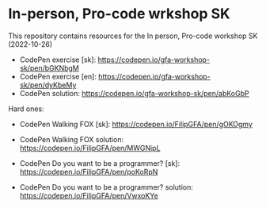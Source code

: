# In-person, Pro-code wrkshop SK
This repository contains resources for the In person, Pro-code workshop SK (2022-10-26)

- CodePen exercise [sk]: https://codepen.io/gfa-workshop-sk/pen/bGKNbgM
- CodePen exercise [en]: https://codepen.io/gfa-workshop-sk/pen/dyKbeMy
- CodePen solution: https://codepen.io/gfa-workshop-sk/pen/abKoGbP

Hard ones:
- CodePen Walking FOX [sk]: https://codepen.io/FilipGFA/pen/gOKOgmy
- CodePen Walking FOX solution: https://codepen.io/FilipGFA/pen/MWGNjpL

- CodePen Do you want to be a programmer? [sk]: https://codepen.io/FilipGFA/pen/poKoRpN
- CodePen Do you want to be a programmer? solution: https://codepen.io/FilipGFA/pen/VwxoKYe
